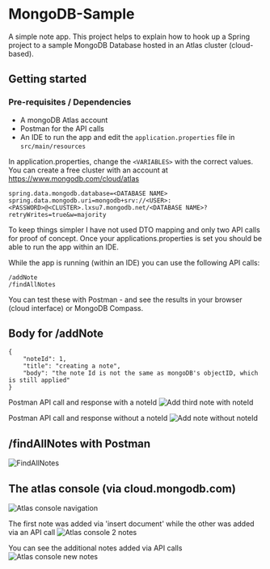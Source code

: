 # MongoDB-Sample

A simple note app. This project helps to explain how to hook up a Spring project to a sample MongoDB Database hosted in an Atlas cluster (cloud-based).

## Getting started

### Pre-requisites / Dependencies

- A mongoDB Atlas account
- Postman for the API calls
- An IDE to run the app and edit the `application.properties` file in `src/main/resources`

In application.properties, change the `<VARIABLES>` with the correct values. You can create a free cluster with an account at https://www.mongodb.com/cloud/atlas

```
spring.data.mongodb.database=<DATABASE NAME>
spring.data.mongodb.uri=mongodb+srv://<USER>:<PASSWORD>@<CLUSTER>.lxsu7.mongodb.net/<DATABASE NAME>?retryWrites=true&w=majority
```

To keep things simpler I have not used DTO mapping and only two API calls for proof of concept. Once your applications.properties is set you should be able to run the app within an IDE.

While the app is running (within an IDE) you can use the following API calls:

```
/addNote
/findAllNotes
```

You can test these with Postman - and see the results in your browser (cloud interface) or MongoDB Compass.

## Body for /addNote
```
{
    "noteId": 1,
    "title": "creating a note",
    "body": "the note Id is not the same as mongoDB's objectID, which is still applied"
}
```
Postman API call and response with a noteId
![Add third note with noteId](https://i.imgur.com/eAbg86y.jpg)

Postman API call and response without a noteId
![Add note without noteId](https://i.imgur.com/GgRi8Jl.jpg)

## /findAllNotes with Postman

![FindAllNotes](https://i.imgur.com/28pr87Q.jpg)

## The atlas console (via cloud.mongodb.com)
![Atlas console navigation](https://i.imgur.com/ugSZFTF.jpg)

The first note was added via 'insert document' while the other was added via an API call
![Atlas console 2 notes](https://i.imgur.com/5y8iLa9.jpg)

You can see the additional notes added via API calls
![Atlas console new notes](https://i.imgur.com/ZsQWyRD.jpg)

